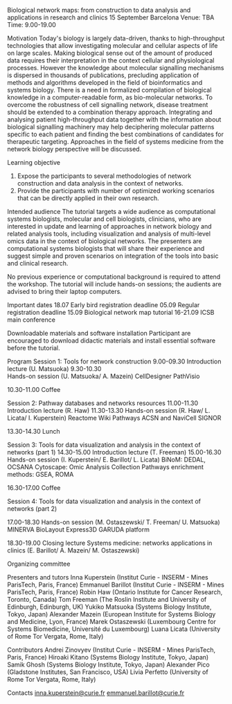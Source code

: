 Biological network maps: from construction to data analysis and applications in research and clinics
15 September 
Barcelona
Venue: TBA
Time: 9.00-19.00

Motivation 
Today's biology is largely data-driven, thanks to high-throughput technologies that allow investigating molecular and cellular aspects of life on large scales. Making biological sense out of the amount of produced data requires their interpretation in the context cellular and physiological processes. However the knowledge about molecular signalling mechanisms is dispersed in thousands of publications, precluding application of methods and algorithms developed in the field of bioinformatics and systems biology. There is a need in formalized compilation of biological knowledge in a computer-readable form, as bio-molecular networks.
To overcome the robustness of cell signalling network, disease treatment should be extended to a combination therapy approach. Integrating and analysing patient high-throughput data together with the information about biological signalling machinery may help deciphering molecular patterns specific to each patient and finding the best combinations of candidates for therapeutic targeting. Approaches in the field of systems medicine from the network biology perspective will be discussed.

Learning objective
1.	Expose the participants to several methodologies of network construction and data analysis in the context of networks.
2.	Provide the participants with number of optimized working scenarios that can be directly applied in their own research.

Intended audience 
The tutorial targets a wide audience as computational systems biologists, molecular and cell biologists, clinicians, who are interested in update and learning of approaches in network biology and related analysis tools, including visualization and analysis of multi-level omics data in the context of biological networks. The presenters are computational systems biologists that will share their experience and suggest simple and proven scenarios on integration of the tools into basic and clinical research. 

No previous experience or computational background is required to attend the workshop. 
The tutorial will include hands-on sessions; the audients are advised to bring their laptop computers.

Important dates
18.07		Early bird registration deadline
05.09		Regular registration deadline
15.09 		Biological network map tutorial
16-21.09 	ICSB main conference

Downloadable materials and software installation
Participant are encouraged to download didactic materials and install essential software before the tutorial.

Program
Session 1: Tools for network construction 
9.00-09.30
Introduction lecture (U. Matsuoka)
9.30-10.30	
Hands-on session (U. Matsuoka/ A. Mazein)
CellDesigner 
PathVisio 

10.30-11.00 Coffee

Session 2: Pathway databases and networks resources
11.00-11.30
Introduction lecture (R. Haw)
11.30-13.30
Hands-on session (R. Haw/ L. Licata/ I. Kuperstein)
Reactome 
Wiki Pathways 
ACSN and NaviCell 
SIGNOR 

13.30-14.30 Lunch

Session 3: Tools for data visualization and analysis in the context of networks (part 1)
14.30-15.00
Introduction lecture (T. Freeman)
15.00-16.30
	Hands-on session (I. Kuperstein/ E. Barillot/ L. Licata)
BiNoM: DEDAL, OCSANA 
Cytoscape: Omic Analysis Collection 
Pathways enrichment methods: GSEA, ROMA 

16.30-17.00 Coffee

Session 4: Tools for data visualization and analysis in the context of networks (part 2)

17.00-18.30 
	Hands-on session (M. Ostaszewski/ T. Freeman/ U. Matsuoka)
MINERVA
BioLayout Express3D
GARUDA platform 

18.30-19.00
Closing lecture 
Systems medicine: networks applications in clinics (E. Barillot/ A. Mazein/ M. Ostaszewski)

Organizing committee

Presenters and tutors
Inna Kuperstein (Institut Curie - INSERM - Mines ParisTech, Paris, France)
Emmanuel Barillot  (Institut Curie - INSERM - Mines ParisTech, Paris, France)
Robin Haw (Ontario Institute for Cancer Research, Toronto, Canada)
Tom Freeman (The Roslin Institute and University of Edinburgh, Edinburgh, UK)
Yukiko Matsuoka (Systems Biology Institute, Tokyo, Japan)
Alexander Mazein (European Institute for Systems Biology and Medicine, Lyon, France)
Marek Ostaszewski (Luxembourg Centre for Systems Biomedicine, Université du Luxembourg)
Luana Licata (University of Rome Tor Vergata, Rome, Italy)

Contributors
Andrei Zinovyev (Institut Curie - INSERM - Mines ParisTech, Paris, France)
Hiroaki Kitano (Systems Biology Institute, Tokyo, Japan)
Samik Ghosh (Systems Biology Institute, Tokyo, Japan)
Alexander Pico (Gladstone Institutes, San Francisco, USA)
Livia Perfetto (University of Rome Tor Vergata, Rome, Italy)

Contacts
inna.kuperstein@curie.fr
emmanuel.barillot@curie.fr
